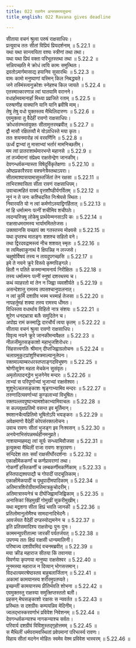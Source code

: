 ```yaml
---
title: 022 रावणेन अन्तसमयसूचना
title_english: 022 Ravana gives deadline

---
```

<div class="audioEmbed"  caption="श्रीराम-हरिसीताराममूर्ति-घनपाठिभ्यां वचनम्" src="https://archive.org/download/Ramayana-recitation-Sriram-harisItArAmamUrti-Ghanapaati-v2/Kanda_5/Kanda_5_SK-022-Ravana_gives_deadline.mp3"></div>

  
सीताया वचनं श्रुत्वा परुषं राक्षसाधिपः।  
प्रत्युवाच ततः सीतां विप्रियं प्रियदर्शनाम् ॥ 5.22.1 ॥   
यथा यथा सान्त्वयिता वश्यः स्त्रीणां तथा तथा।  
यथा यथा प्रियं वक्ता परिभूतस्तथा तथा ॥ 5.22.2 ॥   
सन्नियच्छति मे क्रोधं त्वयि कामः समुत्थितः।  
द्रवतोऽमार्गमासाद्य हयानिव सुसारथिः ॥ 5.22.3 ॥   
वामः कामो मनुष्याणां यस्मिन् किल निबद्ध्यते।  
जने तस्मिंस्त्वनुक्रोशः स्नेहश्च किल जायते ॥ 5.22.4 ॥   
एतस्मात्कारणान्न त्वां घातयामि वरानने।  
वधार्हामवमानार्हां मिथ्या प्रव्रजिते रताम् ॥ 5.22.5 ॥   
परुषाणीह वाक्यानि यानि यानि ब्रवीषि माम्।  
तेषु तेषु वधो युक्तस्तव मैथिलिदारुणः ॥ 5.22.6 ॥   
एवमुक्त्वा तु वैदेहीं रावणो राक्षसाधिपः।  
क्रोधसंरम्भसंयुक्तः सीतामुत्तरमब्रवीत् ॥ 5.22.7 ॥   
द्वौ मासौ रक्षितव्यौ मे योऽवधिस्ते मया कृतः।  
ततः शयनमारोह त्वं वरवर्णिनि ॥ 5.22.8 ॥   
ऊर्ध्वं द्वाभ्यां तु मासाभ्यां भर्तारं मामनिच्छतीम्।  
मम त्वां प्रातराशार्थमारभन्ते महानसे ॥ 5.22.9 ॥   
तां तर्ज्यमानां संप्रेक्ष्य राक्षसेन्द्रेण जानकीम्।  
देवगन्धर्वकन्यास्ता विषेदुर्विकृतेक्षणाः ॥ 5.22.10 ॥   
ओष्ठप्रकारैरपरा वक्त्रनेत्रैस्तथाऽपराः।  
सीतामाश्वासयामासुस्तर्जितां तेन रक्षसा ॥ 5.22.11 ॥   
ताभिराश्वासिता सीता रावणं राक्षसाधिपम्।  
उवाचात्महितं वाक्यं वृत्तशौष्डीर्यगर्वितम् ॥ 5.22.12 ॥   
नूनं न ते जनः कश्चिदस्ति निःश्रेयसे स्थितः।  
निवारयति यो न त्वां कर्मणोऽस्याद्विगर्हितात् ॥ 5.22.13 ॥   
मां हि धर्मात्मनः पत्नीं शचीमिव शचीपतेः।  
त्वदन्यस्त्रिषु लोकेषु प्रार्थयेन्मनसाऽपि कः ॥ 5.22.14 ॥   
राक्षसाधमरामस्य भार्याममिततेजसः।  
उक्तवानसि यच्छापं क्व गतस्तस्य मोक्ष्यसे ॥ 5.22.15 ॥   
यथा दृप्तश्च मातङ्गः शशश्च सहितो वने।  
तथा द्विरदवद्रामस्त्वं नीच शशवत् स्मृतः ॥ 5.22.16 ॥   
स त्वमिक्ष्वाकुनाथं वै क्षिपन्निह न लज्जसे।  
चक्षुषोर्विषयं तस्य न तावदुपगच्छसि ॥ 5.22.17 ॥   
इमे ते नयने क्रूरे विरूपे कृष्णपिङ्गले।  
क्षितौ न पतिते कस्मान्मामनार्य निरीक्षितः ॥ 5.22.18 ॥   
तस्य धर्मात्मनः पत्नीं स्नुषां दशरथस्य च।  
कथं व्याहरतो मां तेन न जिह्वा व्यवशीर्यते ॥ 5.22.19 ॥   
असन्देशात्तु रामस्य तपसश्चानुपालनात्।  
न त्वां कुर्मि दशग्रीव भस्म भस्मार्ह तेजसा ॥ 5.22.20 ॥   
नापहर्तुमहं शक्या तस्य रामस्य धीमतः।  
विधिस्तव वधार्थाय विहितो नात्र संशयः ॥ 5.22.21 ॥   
शूरेण धनदभ्रात्रा बलैः समुदितेन च।  
अपोह्य रामं कस्माद्धि दारचौर्यं त्वया कृतम् ॥ 5.22.22 ॥   
सीताया वचनं श्रुत्वा रावणो राक्षसाधिपः।  
विवृत्य नयने क्रूरे जानकीमन्ववैक्षत ॥ 5.22.23 ॥   
नीलजीमूतसङ्काशो महाभुजशिरोधरः।  
सिंहसत्त्वगतिः श्रीमान् दीप्तजिह्वाग्रलोचनः ॥ 5.22.24 ॥   
चलाग्रमुकुटप्रांशुश्चित्रमाल्यानुलेपनः।  
रक्तमाल्याम्बरधरस्तप्ताङ्गदविभूषणः ॥ 5.22.25 ॥   
श्रोणीसूत्रेण महता मेचकेन सुसंवृतः।  
अमृतोत्पादनद्धेन भुजगेनेव मन्दरः ॥ 5.22.26 ॥   
ताभ्यां स परिपूर्णाभ्यां भुजाभ्यां राक्षसेश्वरः।  
शुशुभेऽचलसङ्काशः श्रृङ्गाभ्यामिव मन्दरः ॥ 5.22.27 ॥   
तरुणादित्यवर्णाभ्यां कुण्डलाभ्यां विभूषितः।  
रक्तपल्लवपुष्पाभ्यामशोकाभ्यामिवाचलः ॥ 5.22.28 ॥   
स कल्पवृक्षप्रतिमो वसन्त इव मूर्तिमान्।  
श्मशानचैत्यप्रितिमो भूषितोऽपि भयङ्करः ॥ 5.22.29 ॥   
अवेक्षमाणो वैदेहीं कोपसंरक्तलोचनः।  
उवाच रावणः सीतां भुजङ्ग इव निःश्वसन् ॥ 5.22.30 ॥   
अनयेनाभिसंपन्नमर्थहीनमनुव्रते।  
नाशयाम्यहमद्य त्वां सूर्यः सन्ध्यामिवौजसा ॥ 5.22.31 ॥   
इत्युक्त्वा मैथिलीं राजा रावणः शत्रुरावणः।  
सन्दिदेश ततः सर्वां राक्षसीर्घोरदर्शनाः ॥ 5.22.32 ॥   
एकाक्षीमेककर्णां च कर्णप्रावराणां तथा।  
गोकर्णीं हस्तिकर्णीं च लम्बकर्णीमकर्णिकाम् ॥ 5.22.33 ॥   
हस्तिपाद्यश्वपाद्यौ च गोपादीं पादचूलिकाम्।  
एकाक्षीमेकपादीं च पृथुपादीमपादिकाम् ॥ 5.22.34 ॥   
अतिमात्रशिरोग्रीवामतिमात्रकुचोदरीम्।  
अतिमात्रास्यनेत्रं च दीर्घजिह्वामजिह्विकाम् ॥ 5.22.35 ॥   
अनासिकां सिंहमुखीं गोमुखीं सूकरीमुखीम्।  
यथा मद्वशगा सीता क्षिप्रं भवति जानकी ॥ 5.22.36 ॥   
प्रतिलोमानुलोमैश्च सामदानादिभेदनैः।  
आवर्जयत वैदेहीं दण्डस्योद्यमनेन च ॥ 5.22.37 ॥   
इति प्रतिसमादिश्य राक्षसेन्द्रः पुनः पुनः।  
काममन्युपरीतात्मा जारकीं पर्यतर्जयत् ॥ 5.22.38 ॥   
उपगम्य ततः क्षिप्रं राक्षसी धान्यमालिनी।  
परिष्वज्य दशग्रीवमिदं वचनमब्रवीत् ॥ 5.22.39 ॥   
मया क्रीड महाराज सीतया किं तवानया।  
विवर्णया कृपणया मानुष्या राक्षसेश्वर ॥ 5.22.40 ॥   
नूनमस्या महाराज न दिव्यान् भोगसत्तमान्।  
विदधात्यमरश्रेष्ठस्तव बाहुबलार्जितान् ॥ 5.22.41 ॥   
अकामां कामयानस्य शरीरमुपतप्यते।  
इच्छन्तीं कामयानस्य प्रीतिर्भवति शोभना ॥ 5.22.42 ॥   
एवमुक्तस्तु राक्षस्या समुत्क्षिप्तस्ततो बली।  
प्रहसन् मेघसङ्काशो राक्षसः स न्यवर्तत ॥ 5.22.43 ॥   
प्रस्थितः स दशग्रीवः कम्पयन्निव मेदिनीम्।  
ज्वलद्भास्करवर्णाभं प्रविवेश निवेशनम् ॥ 5.22.44 ॥   
देवगन्धर्वकन्याश्च नागकन्याश्च सर्वतः।  
परिवार्य दशग्रीवं विविशुस्तद्गृहोत्तमम् ॥ 5.22.45 ॥   
स मैथिलीं धर्मपरामवस्थितां प्रवेपमानां परिभर्त्स्य रावणः।  
विहाय सीतां मदनेन मोहितः स्वमेव वेश्म प्रविवेश भास्वरम् ॥ 5.22.46 ॥   